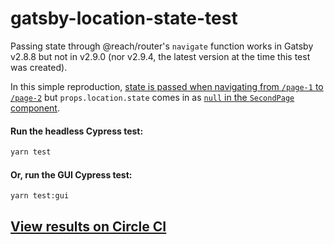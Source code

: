 # gatsby-location-state-test

Passing state through @reach/router's `navigate` function works in Gatsby v2.8.8
but not in v2.9.0 (nor v2.9.4, the latest version at the time this test was
created).

In this simple reproduction,
[state is passed when navigating from `/page-1` to `/page-2`](https://github.com/wKovacs64/gatsby-location-state-test/blob/42f3ebf98c770e971451455da2ed1821f4639fe9/src/pages/index.js#L18)
but `props.location.state` comes in as
[`null` in the `SecondPage` component](https://github.com/wKovacs64/gatsby-location-state-test/blob/42f3ebf98c770e971451455da2ed1821f4639fe9/src/pages/page-2.js#L14).

#### Run the headless Cypress test:

```sh
yarn test
```

#### Or, run the GUI Cypress test:

```sh
yarn test:gui
```

## [View results on Circle CI](https://circleci.com/gh/wKovacs64/gatsby-location-state-test/3)
